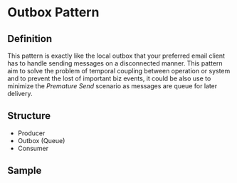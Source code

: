 # Outbox Pattern 

## Definition
This pattern is exactly like the local outbox that your preferred email client has to handle sending messages on a disconnected manner.
This pattern aim to solve the problem of temporal coupling between operation or system and to prevent the lost of important biz events, 
it could be also use to minimize the *Premature Send* scenario as messages are queue for later delivery.

## Structure 
- Producer
- Outbox (Queue) 
- Consumer 

## Sample 